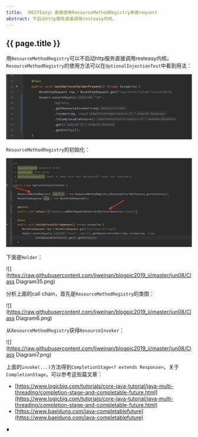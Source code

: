 ```yaml
---
title: （RESTEasy）直接使用ResourceMethodRegistry来做request
abstract: 不启动http服务直接调用resteasy内核。
---
```


## {{ page.title }} 

用`ResourceMethodRegistry`可以不启动http服务直接调用resteasy内核。`ResourceMethodRegistry`的使用方法可以在`OptionalInjectionTest`中看到用法：

![](https://raw.githubusercontent.com/liweinan/blogpic2019_ii/master/jun08/1BD6DE61-CA13-4DA9-8D6E-5BCFCF2D4F04.png)

`ResourceMethodRegistry`的初始化：

![](https://raw.githubusercontent.com/liweinan/blogpic2019_ii/master/jun08/3441D6CC-8579-409B-BF51-CFAD17ACC3F9.png)

下面是`Holder`：

![](https://raw.githubusercontent.com/liweinan/blogpic2019_ii/master/jun08/Class Diagram35.png)

分析上面的call chain，首先是`ResourceMethodRegistry`的类图：

![](https://raw.githubusercontent.com/liweinan/blogpic2019_ii/master/jun08/Class Diagram6.png)

从`ResourceMethodRegistry`获得`ResourceInvoker`：

![](https://raw.githubusercontent.com/liweinan/blogpic2019_ii/master/jun08/Class Diagram7.png)

上面的`invoke(...)`方法得到`CompletionStage<? extends Response>`。关于`CompletionStage`，可以参考这些篇文章：

*  [https://www.logicbig.com/tutorials/core-java-tutorial/java-multi-threading/completion-stage-and-completable-future.html](https://www.logicbig.com/tutorials/core-java-tutorial/java-multi-threading/completion-stage-and-completable-future.html) 
*  [https://www.baeldung.com/java-completablefuture](https://www.baeldung.com/java-completablefuture) 

∎
